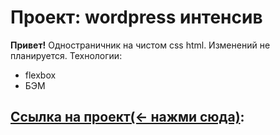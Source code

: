 # Проект: wordpress интенсив

**Привет!**
Одностраничник на чистом css html.
Изменений не планируется.
Технологии: 

 


 - flexbox
 - БЭМ



## [Ссылка на проект(<- нажми сюда)](https://rodiontazetdinov.github.io/wordpress/):
